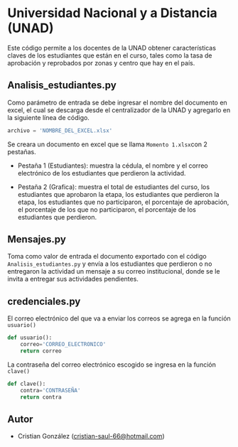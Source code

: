 # Universidad Nacional y a Distancia (UNAD)

Este código permite a los docentes de la UNAD obtener características claves de los estudiantes que están en el curso, tales como la tasa de aprobación y reprobados por zonas y centro que hay en el país.

## Analisis_estudiantes.py

Como parámetro de entrada se debe ingresar el nombre del documento en excel, el cual se descarga desde el centralizador de la UNAD y agregarlo en la siguiente línea de código.

```python
archivo = 'NOMBRE_DEL_EXCEL.xlsx'
```

Se creara un documento en excel que se llama `Momento 1.xlsx`con 2 pestañas.

- Pestaña 1 (Estudiantes): muestra la cédula, el nombre y el correo electrónico de los estudiantes que perdieron la actividad.

- Pestaña 2 (Grafica): muestra el total de estudiantes del curso, los estudiantes que aprobaron la etapa, los estudiantes que perdieron la etapa, los estudiantes que no participaron, el porcentaje de aprobación, el porcentaje de los que no participaron, el porcentaje de los estudiantes que perdieron.

## Mensajes.py

Toma como valor de entrada el documento exportado con el código `Analisis_estudiantes.py` y envía a los estudiantes que perdieron o no entregaron la actividad un mensaje a su correo institucional, donde se le invita a entregar sus actividades pendientes.

## credenciales.py

El correo electrónico del que va a enviar los correos se agrega en la función `usuario()`

```python
def usuario():
    correo='CORREO_ELECTRONICO'
    return correo
```

La contraseña del correo electrónico escogido se ingresa en la función `clave()`

```python
def clave():
    contra='CONTRASEÑA'
    return contra
```


## Autor

- Cristian González (<cristian-saul-66@hotmail.com>)

